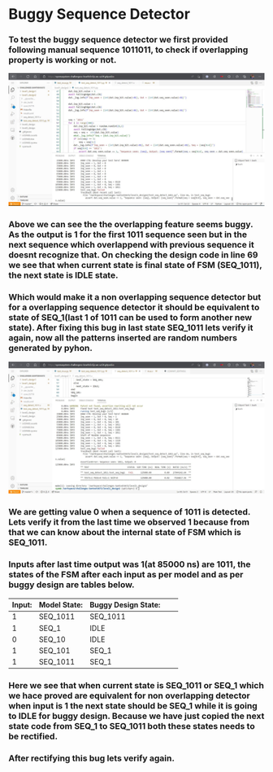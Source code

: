# Buggy Sequence Detector
### To test the buggy sequence detector we first provided following manual sequence 1011011, to check if overlapping property is working or not. 
![](https://github.com/vyomasystems-lab/challenges-Santosh3672/blob/master/level1_design2/Pic1.JPG)
### Above we can see the the overlapping feature seems buggy. As the output is 1 for the first 1011 sequence seen but in the next sequence which overlappend with previous sequence it doesnt recognize that. On checking the design code in line 69 we see that when current state is final state of FSM (SEQ_1011), the next state is IDLE state.
### Which would make it a non overlapping sequence detector but for a overlapping sequence detector it should be equivalent to state of SEQ_1(last 1 of 1011 can be used to form another new state). After fixing this bug in last state SEQ_1011 lets verify it again, now all the patterns inserted are random numbers generated by pyhon.
![](https://github.com/vyomasystems-lab/challenges-Santosh3672/blob/master/level1_design2/Pic2.JPG)
### We are getting value 0 when a sequence of 1011 is detected. Lets verify it from the last time we observed 1 because from that we can know about the internal state of FSM which is SEQ_1011.
### Inputs after last time output was 1(at 85000 ns) are 1011, the states of the FSM after each input as per model and as per buggy design are tables below.

| Input: | Model State: | Buggy Design State: |   |   |
|--------|--------------|---------------------|---|---|
| 1      | SEQ_1011     | SEQ_1011            |   |   |
| 1      | SEQ_1        | IDLE                |   |   |
| 0      | SEQ_10       | IDLE                |   |   |
| 1      | SEQ_101      | SEQ_1               |   |   |
| 1      | SEQ_1011     | SEQ_1               |   |   |

### Here we see that when current state is SEQ_1011 or SEQ_1 which we hace proved are equivalent for non overlapping detector when input is 1 the next state should be SEQ_1 while it is going to IDLE for buggy design. Because we have just copied the next state code from SEQ_1 to SEQ_1011 both these states needs to be rectified.
### After rectifying this bug lets verify again.

